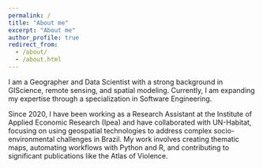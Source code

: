 ```yaml
---
permalink: /
title: "About me"
excerpt: "About me"
author_profile: true
redirect_from: 
  - /about/
  - /about.html
---
```


I am a Geographer and Data Scientist with a strong background in GIScience, remote sensing, and spatial modeling. Currently, I am expanding my expertise through a specialization in Software Engineering.

Since 2020, I have been working as a Research Assistant at the Institute of Applied Economic Research (Ipea) and have collaborated with UN-Habitat, focusing on using geospatial technologies to address complex socio-environmental challenges in Brazil. My work involves creating thematic maps, automating workflows with Python and R, and contributing to significant publications like the Atlas of Violence.
